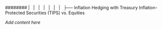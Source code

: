 ######## |   |   |   |   |   |   |   ├── Inflation Hedging with Treasury Inflation-Protected Securities (TIPS) vs. Equities

*Add content here*